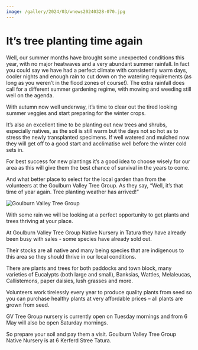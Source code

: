 ```yaml
---
image: /gallery/2024/03/wnews20240328-070.jpg
---
```


# It’s tree planting time again

Well, our summer months have brought some unexpected conditions this year, with no major heatwaves and a very abundant summer rainfall. In fact you could say we have had a perfect climate with consistently warm days, cooler nights and enough rain to cut down on the watering requirements (as long as you weren’t in the flood zones of course!). The extra rainfall does call for a different summer gardening regime, with mowing and weeding still well on the agenda.

With autumn now well underway, it’s time to clear out the tired looking summer veggies and start preparing for the winter crops.

It’s also an excellent time to be planting out new trees and shrubs, especially natives, as the soil is still warm but the days not so hot as to stress the newly transplanted specimens. If well watered and mulched now they will get off to a good start and acclimatise well before the winter cold sets in.

For best success for new plantings it’s a good idea to choose wisely for our area as this will give them the best chance of survival in the years to come.

And what better place to select for the local garden than from the volunteers at the Goulburn Valley Tree Group. As they say, “Well, it’s that time of year again. Tree planting weather has arrived!”

![Goulburn Valley Tree Group](https://media.wnews.org.au/gallery/2024/03/wnews20240328-070.jpg)

With some rain we will be looking at a perfect opportunity to get plants and trees thriving at your place.

At Goulburn Valley Tree Group Native Nursery in Tatura they have already been busy with sales - some species have already sold out.

Their stocks are all native and many being species that are indigenous to this area so they should thrive in our local conditions.

There are plants and trees for both paddocks and town block, many varieties of Eucalypts (both large and small), Banksias, Wattles, Melaleucas, Callistemons, paper daisies, lush grasses and more.

Volunteers work tirelessly every year to produce quality plants from seed so you can purchase healthy plants at very affordable prices – all plants are grown from seed.

GV Tree Group nursery is currently open on Tuesday mornings and from 6 May will also be open Saturday mornings.

So prepare your soil and pay them a visit. Goulburn Valley Tree Group Native Nursery is at 6 Kerferd Stree Tatura.
